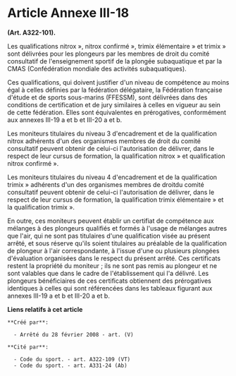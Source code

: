 # Article Annexe III-18

**(Art. A322-101).**

Les qualifications  nitrox »,  nitrox confirmé »,  trimix élémentaire » et  trimix » sont délivrées pour les plongeurs par
les membres de droit du comité consultatif de l'enseignement sportif de la plongée subaquatique et par la CMAS (Confédération
mondiale des activités subaquatiques).

Ces qualifications, qui doivent justifier d'un niveau de compétence au moins égal à celles définies par la fédération
délégataire, la Fédération française d'étude et de sports sous-marins (FFESSM), sont délivrées dans des conditions de
certification et de jury similaires à celles en vigueur au sein de cette fédération. Elles sont équivalentes en prérogatives,
conformément aux annexes III-19 a et b et III-20 a et b.

Les moniteurs titulaires du niveau 3 d'encadrement et de la qualification nitrox adhérents d'un des organismes membres de
droit du comité consultatif peuvent obtenir de celui-ci l'autorisation de délivrer, dans le respect de leur cursus de
formation, la  qualification nitrox » et  qualification nitrox confirmé ».

Les moniteurs titulaires du niveau 4 d'encadrement et de la  qualification trimix » adhérents d'un des organismes membres de
droitdu comité consultatif peuvent obtenir de celui-ci l'autorisation de délivrer, dans le respect de leur cursus de
formation, la  qualification trimix élémentaire » et la  qualification trimix ».

En outre, ces moniteurs peuvent établir un certifiat de compétence aux mélanges à des plongeurs qualifiés et formés à l'usage
de mélanges autres que l'air, qui ne sont pas titulaires d'une qualification visée au présent arrêté, et sous réserve qu'ils
soient titulaires au préalable de la qualification de plongeur à l'air correspondante, à l'issue d'une ou plusieurs plongées
d'évaluation organisées dans le respect du présent arrêté. Ces certificats restent la propriété du moniteur ; ils ne sont pas
remis au plongeur et ne sont valables que dans le cadre de l'établissement qui l'a délivré. Les plongeurs bénéficiaires de
ces certificats obtiennent des prérogatives identiques à celles qui sont référencées dans les tableaux figurant aux annexes
III-19 a et b et III-20 a et b.

**Liens relatifs à cet article**

	**Créé par**:

	  - Arrêté du 28 février 2008 - art. (V)

	**Cité par**:

	  - Code du sport. - art. A322-109 (VT)
	  - Code du sport. - art. A331-24 (Ab)
